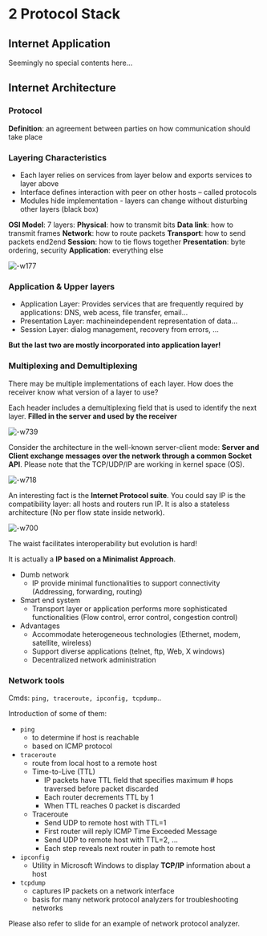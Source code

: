 # 2 Protocol Stack

## Internet Application

Seemingly no special contents here...

## Internet Architecture

### Protocol

**Definition**: an agreement between parties on how communication should take place

### Layering Characteristics

- Each layer relies on services from layer below and exports services to layer above
- Interface defines interaction with peer on other hosts – called protocols
- Modules hide implementation - layers can change without disturbing other layers (black box)

**OSI Model**: 7 layers:
**Physical**: how to transmit bits
**Data link**: how to transmit frames
**Network**: how to route packets
**Transport**: how to send packets end2end
**Session**: how to tie flows together
**Presentation**: byte ordering, security
**Application**: everything else

![-w177](media/15486386819815/15486403162739.jpg)

### Application & Upper layers

- Application Layer: Provides services that are frequently required by applications: DNS, web acess, file transfer, email…
- Presentation Layer: machineindependent representation of data…
- Session Layer: dialog management, recovery from errors, …

**But the last two are mostly incorporated into application layer!**

### Multiplexing and Demultiplexing

There may be multiple implementations of each layer. How does the receiver know what version of a layer to use?

Each header includes a demultiplexing field that is used to identify the next layer. **Filled in the server and used by the receiver**

![-w739](media/15486386819815/15486408550983.jpg)

Consider the architecture in the well-known server-client mode: **Server and Client exchange messages over the network through a common Socket API**. Please note that the TCP/UDP/IP are working in kernel space (OS).

![-w718](media/15486386819815/15486409512170.jpg)

An interesting fact is the **Internet Protocol suite**. You could say IP is the compatibility layer: all hosts and routers run IP. It is also a stateless architecture (No per flow state inside network).

![-w700](media/15486386819815/15486411392130.jpg)

The waist facilitates interoperability but evolution is hard!

It is actually a **IP based on a Minimalist Approach**.

- Dumb network
    - IP provide minimal functionalities to support connectivity (Addressing, forwarding, routing)
- Smart end system
    - Transport layer or application performs more sophisticated functionalities (Flow control, error control, congestion control)
- Advantages
    - Accommodate heterogeneous technologies (Ethernet, modem, satellite, wireless)
    - Support diverse applications (telnet, ftp, Web, X windows)
    - Decentralized network administration

### Network tools

Cmds: `ping, traceroute, ipconfig, tcpdump`..

Introduction of some of them:

- `ping`
    - to determine if host is reachable
    - based on ICMP protocol
- `traceroute`
    - route from local host to a remote host
    - Time-to-Live (TTL)
        - IP packets have TTL field that specifies maximum # hops traversed before packet discarded
        - Each router decrements TTL by 1
        - When TTL reaches 0 packet is discarded
    - Traceroute
        - Send UDP to remote host with TTL=1
        - First router will reply ICMP Time Exceeded Message
        - Send UDP to remote host with TTL=2, …
        - Each step reveals next router in path to remote host
- `ipconfig`
    - Utility in Microsoft Windows to display **TCP/IP** information about a host
- `tcpdump`
    - captures IP packets on a network interface
    - basis for many network protocol analyzers for troubleshooting networks

Please also refer to slide for an example of network protocol analyzer.
